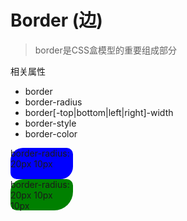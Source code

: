 # Border (边)

> border是CSS盒模型的重要组成部分

相关属性
- border
- border-radius
- border[-top|bottom|left|right]-width
- border-style
- border-color

<div class="box1">border-radius: 20px 10px</div>

<div class="box2">border-radius: 20px 10px 10px</div>

<style>
.box1 {
    background-color: blue;
    width: 100px;
    height: 50px;
    border-radius: 20px 10px;
}
.box2 {
    background-color: green;
    width: 100px;
    height: 50px;
    border-radius: 20px 10px 30px;
}

</style>
